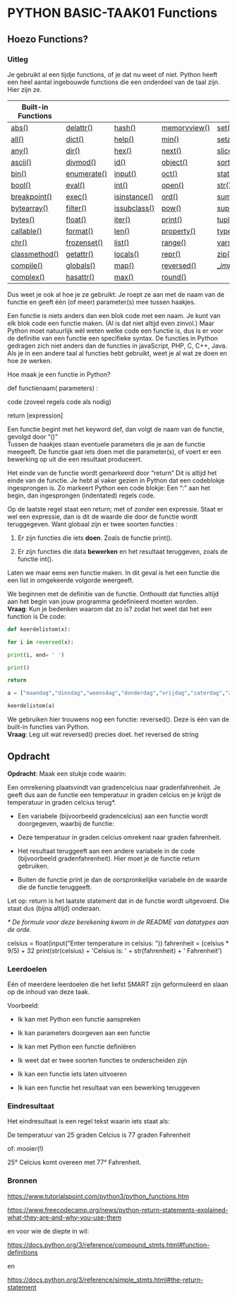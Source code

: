 # PYTHON BASIC-TAAK01 Functions

## Hoezo Functions?

### Uitleg

Je gebruikt al een tijdje functions, of je dat nu weet of niet. Python heeft
een heel aantal ingebouwde functions die een onderdeel van de taal zijn.
Hier zijn ze.

| **Built-in Functions**                                                         |                                                                                |                                                                             |                                                                                  |                                                                                 |
|--------------------------------------------------------------------------------|--------------------------------------------------------------------------------|-----------------------------------------------------------------------------|----------------------------------------------------------------------------------|---------------------------------------------------------------------------------|
| [abs()](https://docs.python.org/3/library/functions.html#abs)                  | [delattr()](https://docs.python.org/3/library/functions.html#delattr)          | [hash()](https://docs.python.org/3/library/functions.html#hash)             | [memoryview()](https://docs.python.org/3/library/functions.html#func-memoryview) | [set()](https://docs.python.org/3/library/functions.html#func-set)              |
| [all()](https://docs.python.org/3/library/functions.html#all)                  | [dict()](https://docs.python.org/3/library/functions.html#func-dict)           | [help()](https://docs.python.org/3/library/functions.html#help)             | [min()](https://docs.python.org/3/library/functions.html#min)                    | [setattr()](https://docs.python.org/3/library/functions.html#setattr)           |
| [any()](https://docs.python.org/3/library/functions.html#any)                  | [dir()](https://docs.python.org/3/library/functions.html#dir)                  | [hex()](https://docs.python.org/3/library/functions.html#hex)               | [next()](https://docs.python.org/3/library/functions.html#next)                  | [slice()](https://docs.python.org/3/library/functions.html#slice)               |
| [ascii()](https://docs.python.org/3/library/functions.html#ascii)              | [divmod()](https://docs.python.org/3/library/functions.html#divmod)            | [id()](https://docs.python.org/3/library/functions.html#id)                 | [object()](https://docs.python.org/3/library/functions.html#object)              | [sorted()](https://docs.python.org/3/library/functions.html#sorted)             |
| [bin()](https://docs.python.org/3/library/functions.html#bin)                  | [enumerate()](https://docs.python.org/3/library/functions.html#enumerate)      | [input()](https://docs.python.org/3/library/functions.html#input)           | [oct()](https://docs.python.org/3/library/functions.html#oct)                    | [staticmethod()](https://docs.python.org/3/library/functions.html#staticmethod) |
| [bool()](https://docs.python.org/3/library/functions.html#bool)                | [eval()](https://docs.python.org/3/library/functions.html#eval)                | [int()](https://docs.python.org/3/library/functions.html#int)               | [open()](https://docs.python.org/3/library/functions.html#open)                  | [str()](https://docs.python.org/3/library/functions.html#func-str)              |
| [breakpoint()](https://docs.python.org/3/library/functions.html#breakpoint)    | [exec()](https://docs.python.org/3/library/functions.html#exec)                | [isinstance()](https://docs.python.org/3/library/functions.html#isinstance) | [ord()](https://docs.python.org/3/library/functions.html#ord)                    | [sum()](https://docs.python.org/3/library/functions.html#sum)                   |
| [bytearray()](https://docs.python.org/3/library/functions.html#func-bytearray) | [filter()](https://docs.python.org/3/library/functions.html#filter)            | [issubclass()](https://docs.python.org/3/library/functions.html#issubclass) | [pow()](https://docs.python.org/3/library/functions.html#pow)                    | [super()](https://docs.python.org/3/library/functions.html#super)               |
| [bytes()](https://docs.python.org/3/library/functions.html#func-bytes)         | [float()](https://docs.python.org/3/library/functions.html#float)              | [iter()](https://docs.python.org/3/library/functions.html#iter)             | [print()](https://docs.python.org/3/library/functions.html#print)                | [tuple()](https://docs.python.org/3/library/functions.html#func-tuple)          |
| [callable()](https://docs.python.org/3/library/functions.html#callable)        | [format()](https://docs.python.org/3/library/functions.html#format)            | [len()](https://docs.python.org/3/library/functions.html#len)               | [property()](https://docs.python.org/3/library/functions.html#property)          | [type()](https://docs.python.org/3/library/functions.html#type)                 |
| [chr()](https://docs.python.org/3/library/functions.html#chr)                  | [frozenset()](https://docs.python.org/3/library/functions.html#func-frozenset) | [list()](https://docs.python.org/3/library/functions.html#func-list)        | [range()](https://docs.python.org/3/library/functions.html#func-range)           | [vars()](https://docs.python.org/3/library/functions.html#vars)                 |
| [classmethod()](https://docs.python.org/3/library/functions.html#classmethod)  | [getattr()](https://docs.python.org/3/library/functions.html#getattr)          | [locals()](https://docs.python.org/3/library/functions.html#locals)         | [repr()](https://docs.python.org/3/library/functions.html#repr)                  | [zip()](https://docs.python.org/3/library/functions.html#zip)                   |
| [compile()](https://docs.python.org/3/library/functions.html#compile)          | [globals()](https://docs.python.org/3/library/functions.html#globals)          | [map()](https://docs.python.org/3/library/functions.html#map)               | [reversed()](https://docs.python.org/3/library/functions.html#reversed)          | [\__import__()](https://docs.python.org/3/library/functions.html#__import__)    |
| [complex()](https://docs.python.org/3/library/functions.html#complex)          | [hasattr()](https://docs.python.org/3/library/functions.html#hasattr)          | [max()](https://docs.python.org/3/library/functions.html#max)               | [round()](https://docs.python.org/3/library/functions.html#round)                |                                                                                 |

Dus weet je ook al hoe je ze gebruikt: Je roept ze aan met de naam van de
functie en geeft èèn (of meer) parameter(s) mee tussen haakjes.

Een functie is niets anders dan een blok code met een naam. Je kunt van elk blok
code een functie maken. (Al is dat niet altijd even zinvol.) Maar Python moet
natuurlijk wèl weten welke code een functie is, dus is er voor de definitie van
een functie een specifieke syntax. De functies in Python gedragen zich niet
anders dan de functies in javaScript, PHP, C, C++, Java. Als je in een andere
taal al functies hebt gebruikt, weet je al wat ze doen en hoe ze werken.

Hoe maak je een functie in Python?

def functienaam( parameters) :

code (zoveel regels code als nodig)

return [expression]

Een functie begint met het keyword def, dan volgt de naam van de functie,
gevolgd door “()”  
Tussen de haakjes staan eventuele parameters die je aan de functie meegeeft. De
functie gaat iets doen met die parameter(s), of voert er een bewerking op uit
die een resultaat produceert.

Het einde van de functie wordt gemarkeerd door “return” Dit is altijd het einde
van de functie. Je hebt al vaker gezien in Python dat een codeblokje
ingesprongen is. Zo markeert Python een code blokje: Een “:” aan het begin, dan
ingesprongen (indentated) regels code.

Op de laatste regel staat een return; met of zonder een expressie. Staat er wel
een expressie, dan is dit de waarde die door de functie wordt teruggegeven. Want
globaal zijn er twee soorten functies :

1. Er zijn functies die iets **doen**. Zoals de functie print().

2. Er zijn functies die data **bewerken** en het resultaat teruggeven, zoals de
    functie int().

Laten we maar eens een functie maken. In dit geval is het een functie die een
list in omgekeerde volgorde weergeeft.

We beginnen met de definitie van de functie. Onthoudt dat functies altijd aan
het begin van jouw programma gedefinieerd moeten worden.  
**Vraag**: Kun je bedenken waarom dat zo is?
zodat het weet dat het een function is
De code:

```python
def keerdelistom(x):

for i in reversed(x):

print(i, end= ' ')

print()

return

a = ["maandag","dinsdag","woensdag","donderdag","vrijdag","zaterdag","zondag"]

keerdelistom(a)
```

We gebruiken hier trouwens nog een functie: reversed(). Deze is één van de
built-in functies van Python.  
**Vraag**: Leg uit wat reversed() precies doet.
het reversed de string 
## Opdracht

**Opdracht**: Maak een stukje code waarin:

Een omrekening plaatsvindt van gradencelcius naar gradenfahrenheit. Je geeft dus
aan de functie een temperatuur in graden celcius en je krijgt de temperatuur in
graden celcius terug\*.

- Een variabele (bijvoorbeeld gradencelcius) aan een functie wordt
    doorgegeven, waarbij de functie:

- Deze temperatuur in graden celcius omrekent naar graden fahrenheit.

- Het resultaat teruggeeft aan een andere variabele in de code (bijvoorbeeld
    gradenfahrenheit). Hier moet je de functie return gebruiken.

- Buiten de functie print je dan de oorspronkelijke variabele èn de waarde die
    de functie teruggeeft.

Let op: return is het laatste statement dat in de functie wordt uitgevoerd. Die
staat dus (bijna altijd) onderaan.

*\* De formule voor deze berekening kwam in de README van datatypes aan de
orde.*

celsius = float(input("Enter temperature in celsius: "))
fahrenheit = (celsius * 9/5) + 32
print(str(celsius) + 'Celsius is: ' + str(fahrenheit)  + ' Fahrenheit')

### Leerdoelen

Eén of meerdere leerdoelen die het liefst SMART zijn geformuleerd en slaan op de
inhoud van deze taak.

Voorbeeld:

- Ik kan met Python een functie aanspreken

- Ik kan parameters doorgeven aan een functie

- Ik kan met Python een functie definiëren

- Ik weet dat er twee soorten functies te onderscheiden zijn

- Ik kan een functie iets laten uitvoeren

- Ik kan een functie het resultaat van een bewerking teruggeven

### Eindresultaat

Het eindresultaat is een regel tekst waarin iets staat als:

De temperatuur van 25 graden Celcius is 77 graden Fahrenheit

of: mooier(!)

25° Celcius komt overeen met 77° Fahrenheit.

### Bronnen

<https://www.tutorialspoint.com/python3/python_functions.htm>

<https://www.freecodecamp.org/news/python-return-statements-explained-what-they-are-and-why-you-use-them>

en voor wie de diepte in wil:

<https://docs.python.org/3/reference/compound_stmts.html#function-definitions>

en

<https://docs.python.org/3/reference/simple_stmts.html#the-return-statement>
